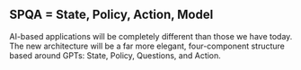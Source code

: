 ## SPQA = State, Policy, Action, Model

AI-based applications will be completely different than those we have today. The new architecture will be a far more elegant, four-component structure based around GPTs: State, Policy, Questions, and Action.

